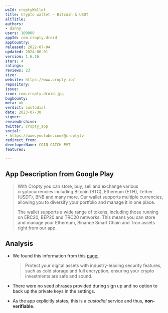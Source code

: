 ```yaml
---
wsId: croptyWallet
title: Crypto wallet — Bitcoin & USDT
altTitle: 
authors:
- danny
users: 100000
appId: com.cropty.droid
appCountry: 
released: 2022-07-04
updated: 2024-06-01
version: 1.6.16
stars: 4
ratings: 
reviews: 23
size: 
website: https://www.cropty.io/
repository: 
issue: 
icon: com.cropty.droid.jpg
bugbounty: 
meta: ok
verdict: custodial
date: 2023-07-30
signer: 
reviewArchive: 
twitter: cropty_app
social:
- https://www.youtube.com/@croptytv
redirect_from: 
developerName: COIN CATCH PVT
features: 

---
```


## App Description from Google Play

> With Cropty you can store, buy, sell and exchange various cryptocurrencies including Bitcoin (BTC), Ethereum (ETH), Tether (USDT), BNB and many more. Our wallet supports multiple currencies, allowing you to diversify your portfolio and manage it in one place.
>
> The wallet supports a wide range of tokens, including those running on ERC20, BEP20 and TRC20 networks. This means you can store and manage your Ethereum, Binance Smart Chain and Tron assets right from our app.

## Analysis 

- We found this information from this [page:](https://www.cropty.io/)

     > Protect your digital assets with  industry-leading security features, such as cold storage and full encryption, ensuring your crypto investments are safe and sound.

- There were no seed phrases provided during sign up and no option to back up the private keys in the settings. 
- As the app explicitly states, this is a *custodial* service and thus, **non-verifiable**.